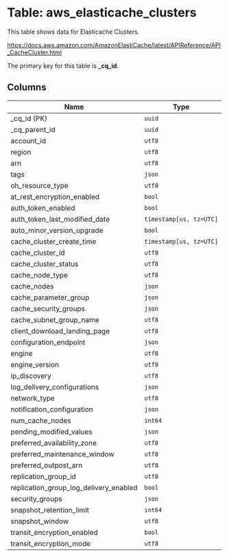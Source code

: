 # Table: aws_elasticache_clusters

This table shows data for Elasticache Clusters.

https://docs.aws.amazon.com/AmazonElastiCache/latest/APIReference/API_CacheCluster.html

The primary key for this table is **_cq_id**.

## Columns

| Name          | Type          |
| ------------- | ------------- |
|_cq_id (PK)|`uuid`|
|_cq_parent_id|`uuid`|
|account_id|`utf8`|
|region|`utf8`|
|arn|`utf8`|
|tags|`json`|
|oh_resource_type|`utf8`|
|at_rest_encryption_enabled|`bool`|
|auth_token_enabled|`bool`|
|auth_token_last_modified_date|`timestamp[us, tz=UTC]`|
|auto_minor_version_upgrade|`bool`|
|cache_cluster_create_time|`timestamp[us, tz=UTC]`|
|cache_cluster_id|`utf8`|
|cache_cluster_status|`utf8`|
|cache_node_type|`utf8`|
|cache_nodes|`json`|
|cache_parameter_group|`json`|
|cache_security_groups|`json`|
|cache_subnet_group_name|`utf8`|
|client_download_landing_page|`utf8`|
|configuration_endpoint|`json`|
|engine|`utf8`|
|engine_version|`utf8`|
|ip_discovery|`utf8`|
|log_delivery_configurations|`json`|
|network_type|`utf8`|
|notification_configuration|`json`|
|num_cache_nodes|`int64`|
|pending_modified_values|`json`|
|preferred_availability_zone|`utf8`|
|preferred_maintenance_window|`utf8`|
|preferred_outpost_arn|`utf8`|
|replication_group_id|`utf8`|
|replication_group_log_delivery_enabled|`bool`|
|security_groups|`json`|
|snapshot_retention_limit|`int64`|
|snapshot_window|`utf8`|
|transit_encryption_enabled|`bool`|
|transit_encryption_mode|`utf8`|